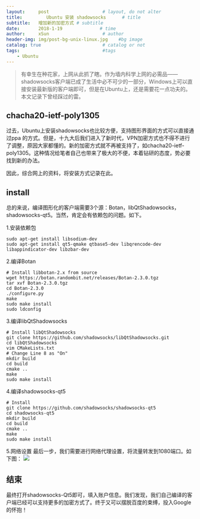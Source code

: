 ```yaml
---
layout:     post                    # layout, do not alter
title:         Ubuntu 安装 shadowsocks      # title
subtitle:   增加新的加密方式 # subtitle
date:       2018-1-19              # time
author:     xSun                    # author
header-img: img/post-bg-unix-linux.jpg    #bg image
catalog: true                       # catalog or not
tags:                               #tags
    - Ubuntu
---
```


>有幸生在种花家，上网从此抓了瞎。作为墙内科学上网的必需品——shadowsocks客户端已成了生活中必不可少的一部分，Windows上可以直接安装最新版的客户端即可，但是在Ubuntu上，还是需要花一点功夫的。本文记录下曾经踩过的雷。

##  chacha20-ietf-poly1305

过去，Ubuntu上安装shadowsocks也比较方便，支持图形界面的方式可以直接通过ppa 的方式。但是，十九大后我们进入了新时代，VPN加密方式也不得不进行了调整，原因大家都懂的。新的加密方式就不再被支持了，如chacha20-ietf-poly1305。这种情况给笔者自己也带来了极大的不便，本着钻研的态度，势必要找到新的办法。

因此，综合网上的资料，将安装方式记录在此。
## install 
总的来说，编译图形化的客户端需要3个源：Botan，libQtShadowsocks，shadowsocks-qt5。当然，肯定会有依赖包的问题。如下。

1.安装依赖包
``` stylus
sudo apt-get install libsodium-dev
sudo apt-get install qt5-qmake qtbase5-dev libqrencode-dev libappindicator-dev libzbar-dev 
```
2.编译Botan
``` stylus
# Install libbotan-2.x from source
wget https://botan.randombit.net/releases/Botan-2.3.0.tgz
tar xvf Botan-2.3.0.tgz
cd Botan-2.3.0
./configure.py
make
sudo make install
sudo ldconfig
```
3.编译libQtShadowsocks
``` stylus
# Install libQtShadowsocks
git clone https://github.com/shadowsocks/libQtShadowsocks.git
cd libQtShadowsocks
vim CMakeLists.txt
# Change Line 8 as "On"
mkdir build
cd build
cmake ..
make
sudo make install
```
4.编译shadowsocks-qt5
``` stylus
# Install 
git clone https://github.com/shadowsocks/shadowsocks-qt5
cd shadowsocks-qt5
mkdir build
cd build
cmake ..
make
sudo make install
```
5.网络设置
最后一步，我们需要进行网络代理设置，将流量转发到1080端口。如下图：
![](https://site-images-1256908946.cos.ap-shanghai.myqcloud.com/net.png)

## 结束
最终打开shadowsocks-Qt5即可，填入账户信息。我们发现，我们自己编译的客户端已经可以支持更多的加密方式了。终于又可以摆脱百度的束缚，投入Google的怀抱！
